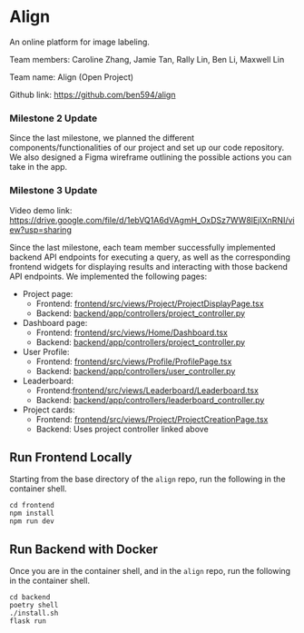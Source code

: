 # Align
An online platform for image labeling.

Team members: Caroline Zhang, Jamie Tan, Rally Lin, Ben Li, Maxwell Lin 

Team name: Align (Open Project)

Github link: https://github.com/ben594/align 

### Milestone 2 Update
Since the last milestone, we planned the different components/functionalities of our project and set up our code repository. We also designed a Figma wireframe outlining the possible actions you can take in the app.

### Milestone 3 Update
Video demo link: https://drive.google.com/file/d/1ebVQ1A6dVAgmH_OxDSz7WW8lEjIXnRNI/view?usp=sharing

Since the last milestone, each team member successfully implemented backend API endpoints for executing a query, as well as the corresponding frontend widgets for displaying results and interacting with those backend API endpoints. We implemented the following pages:

- Project page:
  - Frontend: [frontend/src/views/Project/ProjectDisplayPage.tsx](https://github.com/ben594/align/blob/main/frontend/src/views/Project/ProjectDisplayPage.tsx)
  - Backend: [backend/app/controllers/project_controller.py](https://github.com/ben594/align/blob/main/backend/app/controllers/project_controller.py)
- Dashboard page:
  - Frontend: [frontend/src/views/Home/Dashboard.tsx](https://github.com/ben594/align/blob/main/frontend/src/views/Home/Dashboard.tsx)
  - Backend: [backend/app/controllers/project_controller.py](https://github.com/ben594/align/blob/main/backend/app/controllers/project_controller.py)
- User Profile:
  - Frontend: [frontend/src/views/Profile/ProfilePage.tsx](https://github.com/ben594/align/blob/main/frontend/src/views/Profile/ProfilePage.tsx)
  - Backend: [backend/app/controllers/user_controller.py](https://github.com/ben594/align/blob/main/backend/app/controllers/user_controller.py)
- Leaderboard:
  - Frontend:[frontend/src/views/Leaderboard/Leaderboard.tsx](https://github.com/ben594/align/blob/main/frontend/src/views/Leaderboard/Leaderboard.tsx)
  - Backend: [backend/app/controllers/leaderboard_controller.py](https://github.com/ben594/align/blob/main/backend/app/controllers/leaderboard_controller.py)
- Project cards:
  - Frontend: [frontend/src/views/Project/ProjectCreationPage.tsx](https://github.com/ben594/align/blob/main/frontend/src/views/Project/ProjectCreationPage.tsx)
  - Backend: Uses project controller linked above

## Run Frontend Locally
Starting from the base directory of the `align` repo, run the following in the container shell.
```
cd frontend
npm install
npm run dev
```

## Run Backend with Docker
Once you are in the container shell, and in the `align` repo, run the following in the container shell.
```
cd backend
poetry shell
./install.sh
flask run
```
